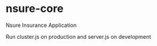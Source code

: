 # nsure-core

Nsure Insurance Application

Run cluster.js on production and server.js on development
